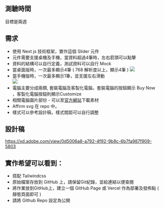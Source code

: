 ## 測驗時間
目標是兩週
## 需求 
* 使用 Next js 技術框架，實作這個 Slider 元件
* 元件需要支援桌機及手機，當資料超過4筆時，左右箭頭可以點擊
* 資料的結構可以自行定義，測試資料可以自行 Mock
* 當桌面版時，一次最多顯示4筆 ( 768 解析度以上，顯示4筆 )
![](https://hackmd.io/_uploads/Sk2gF8MF2.png)
* 當手機版時，一次最多顯示1筆，並支援左右滑動  
![](https://hackmd.io/_uploads/Hkk-9UzYh.png)
* 電腦主要分成兩類, 套裝電腦及客製化電腦，套裝電腦的按鈕顯示 Buy Now ，客製化電腦按鈕則顯示Customize
* 相關電腦圖片部份 - 可以至[官方網站](https://www.ibuypower.com/)下載素材
* Affirm svg 在 repo 中。
* 樣式可以參考設計稿，樣式間距可以自行調整

## 設計稿
https://xd.adobe.com/view/0d5006a8-a792-4f92-9b8c-6b7fa987f909-5803

## 實作希望可以看到：
* 搭配 Tailwindcss
* 原始檔案存放到 GitHub 上，請保留Git紀錄，並給連結以便查閱
* 將作業放到GitHub上，建立一個 GitHub Page 或 Vercel 作為部署及發佈點 ( 靜態頁面即可 )
* 請將 Github Repo 設定為公開
